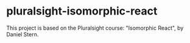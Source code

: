 # pluralsight-isomorphic-react
This project is based on the Pluralsight course: "Isomorphic React", by Daniel Stern.
